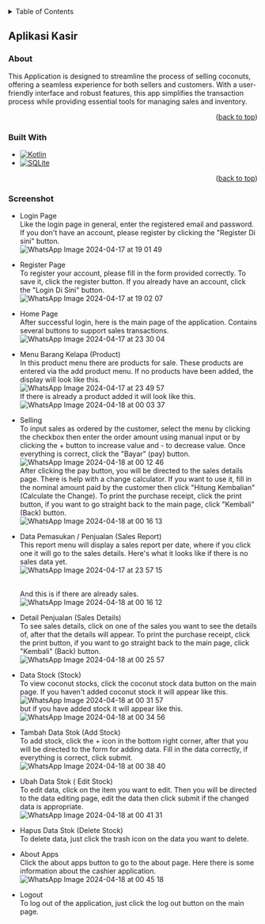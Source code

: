 <!-- Improved compatibility of back to top link: See: https://github.com/othneildrew/Best-README-Template/pull/73 -->
<a name="readme-top"></a>
<!--
*** Thanks for checking out the Best-README-Template. If you have a suggestion
*** that would make this better, please fork the repo and create a pull request
*** or simply open an issue with the tag "enhancement".
*** Don't forget to give the project a star!
*** Thanks again! Now go create something AMAZING! :D
-->


<!-- TABLE OF CONTENTS -->
<details>
  <summary>Table of Contents</summary>
  <ol>
    <li>
      <a href="#aplikasi-kasir">Aplikasi Kasir</a>
      <ul>
        <li><a href="#about">About</a></li>
        <li><a href="#built-with">Built With</a></li>
        <li><a href="#screenshot">Screenshot</a></li>
      </ul>
    </li>
  </ol>
</details>


## Aplikasi Kasir

### About
This Application is designed to streamline the process of selling coconuts, offering a seamless experience for both sellers and customers. With a user-friendly interface and robust features, this app simplifies the transaction process while providing essential tools for managing sales and inventory.

<p align="right">(<a href="#readme-top">back to top</a>)</p>

### Built With

* [![Kotlin][Kotlin]][Kotlin-url]
* [![SQLite][SQLite]][SQLite-url]
  
<p align="right">(<a href="#readme-top">back to top</a>)</p>

### Screenshot
* Login Page
  <br>Like the login page in general, enter the registered email and password. If you don't have an account, please register by clicking the "Register Di sini" button.<br>
  ![WhatsApp Image 2024-04-17 at 19 01 49](https://github.com/cre-tech-id/aplikasi_kasir/assets/56110716/52d5a423-f29e-4f44-a886-428f62229569)
  
* Register Page
  <br>To register your account, please fill in the form provided correctly. To save it, click the register button. If you already have an account, click the "Login Di Sini" button.<br>
  ![WhatsApp Image 2024-04-17 at 19 02 07](https://github.com/cre-tech-id/aplikasi_kasir/assets/56110716/86081add-639b-4777-8e35-4db8cf87df2f)

* Home Page
  <br>After successful login, here is the main page of the application. Contains several buttons to support sales transactions.<br>
  ![WhatsApp Image 2024-04-17 at 23 30 04](https://github.com/cre-tech-id/aplikasi_kasir/assets/56110716/02d8d699-143d-4f44-8cff-7cb20b56630d)

* Menu Barang Kelapa (Product)
  <br>In this product menu there are products for sale. These products are entered via the add product menu. If no products have been added, the display will look like this.<br>
  ![WhatsApp Image 2024-04-17 at 23 49 57](https://github.com/cre-tech-id/aplikasi_kasir/assets/56110716/0455e982-bc49-4141-aa11-972e5da3188b)
  <br>If there is already a product added it will look like this.<br>
  ![WhatsApp Image 2024-04-18 at 00 03 37](https://github.com/cre-tech-id/aplikasi_kasir/assets/56110716/814a7db3-da86-4bbb-8db3-89587054b158)
  
* Selling
  <br>To input sales as ordered by the customer, select the menu by clicking the checkbox then enter the order amount using manual input or by clicking the + button to increase value and - to decrease value. Once everything is correct, click the "Bayar" (pay) button.<br>
  ![WhatsApp Image 2024-04-18 at 00 12 46](https://github.com/cre-tech-id/aplikasi_kasir/assets/56110716/c5cbd7b7-29c4-400a-b1b5-2b72f1578b8f)
  <br>After clicking the pay button, you will be directed to the sales details page. There is help with a change calculator. If you want to use it, fill in the nominal amount paid by the customer then click "Hitung Kembalian" (Calculate the Change). To print the purchase receipt, click the print button, if you want to go straight back to the main page, click "Kembali" (Back) button.<br>
  ![WhatsApp Image 2024-04-18 at 00 16 13](https://github.com/cre-tech-id/aplikasi_kasir/assets/56110716/98ce45be-e58e-4393-88f2-44e4187961d4)

* Data Pemasukan / Penjualan (Sales Report)
  <br>This report menu will display a sales report per date, where if you click one it will go to the sales details. Here's what it looks like if there is no sales data yet.<br>
![WhatsApp Image 2024-04-17 at 23 57 15](https://github.com/cre-tech-id/aplikasi_kasir/assets/56110716/5e16b90a-eb79-4a6e-be81-1ef6f7c6875c)

  <br> And this is if there are already sales.<br>
![WhatsApp Image 2024-04-18 at 00 16 12](https://github.com/cre-tech-id/aplikasi_kasir/assets/56110716/47968aa9-dac0-4274-873c-905932d8810b)

* Detail Penjualan (Sales Details)
  <br>To see sales details, click on one of the sales you want to see the details of, after that the details will appear. To print the purchase receipt, click the print button, if you want to go straight back to the main page, click "Kembali" (Back) button.<br>
  ![WhatsApp Image 2024-04-18 at 00 25 57](https://github.com/cre-tech-id/aplikasi_kasir/assets/56110716/6702d5f5-7411-4d72-991f-f347a6568ab0)

* Data Stock (Stock)
  <br>To view coconut stocks, click the coconut stock data button on the main page. If you haven't added coconut stock it will appear like this.<br>
  ![WhatsApp Image 2024-04-18 at 00 31 57](https://github.com/cre-tech-id/aplikasi_kasir/assets/56110716/1b13c3e7-f76f-4ab8-8efc-7a3b0efbeb94)
  <br>but if you have added stock it will appear like this.<br>
  ![WhatsApp Image 2024-04-18 at 00 34 56](https://github.com/cre-tech-id/aplikasi_kasir/assets/56110716/56ea2071-0455-404c-87d9-e5f30e654ed5)

* Tambah Data Stok (Add Stock)
  <br>To add stock, click the + icon in the bottom right corner, after that you will be directed to the form for adding data. Fill in the data correctly, if everything is correct, click submit.<br>
  ![WhatsApp Image 2024-04-18 at 00 38 40](https://github.com/cre-tech-id/aplikasi_kasir/assets/56110716/419c6243-b063-46bf-8f33-5e50f5a75755)

* Ubah Data Stok ( Edit Stock)
  <br>To edit data, click on the item you want to edit. Then you will be directed to the data editing page, edit the data then click submit if the changed data is appropriate.<br>
  ![WhatsApp Image 2024-04-18 at 00 41 31](https://github.com/cre-tech-id/aplikasi_kasir/assets/56110716/6ced55d2-f63e-4f36-aa0f-e3aa8131a2e5)

* Hapus Data Stok (Delete Stock)
  <br>To delete data, just click the trash icon on the data you want to delete.<br>

* About Apps
  <br>Click the about apps button to go to the about page. Here there is some information about the cashier application.<br>
  ![WhatsApp Image 2024-04-18 at 00 45 18](https://github.com/cre-tech-id/aplikasi_kasir/assets/56110716/7ae88024-b78b-46f2-b394-bf743634a95f)

* Logout
  <br>To log out of the application, just click the log out button on the main page.<br>

<!-- MARKDOWN LINKS & IMAGES -->
<!-- https://www.markdownguide.org/basic-syntax/#reference-style-links -->
[contributors-shield]: https://img.shields.io/github/contributors/othneildrew/Best-README-Template.svg?style=for-the-badge
[contributors-url]: https://github.com/othneildrew/Best-README-Template/graphs/contributors
[forks-shield]: https://img.shields.io/github/forks/othneildrew/Best-README-Template.svg?style=for-the-badge
[forks-url]: https://github.com/othneildrew/Best-README-Template/network/members
[stars-shield]: https://img.shields.io/github/stars/othneildrew/Best-README-Template.svg?style=for-the-badge
[stars-url]: https://github.com/othneildrew/Best-README-Template/stargazers
[issues-shield]: https://img.shields.io/github/issues/othneildrew/Best-README-Template.svg?style=for-the-badge
[issues-url]: https://github.com/othneildrew/Best-README-Template/issues
[license-shield]: https://img.shields.io/github/license/othneildrew/Best-README-Template.svg?style=for-the-badge
[license-url]: https://github.com/othneildrew/Best-README-Template/blob/master/LICENSE.txt
[linkedin-shield]: https://img.shields.io/badge/-LinkedIn-black.svg?style=for-the-badge&logo=linkedin&colorB=555
[linkedin-url]: https://linkedin.com/in/othneildrew
[product-screenshot]: images/screenshot.png
[Next.js]: https://img.shields.io/badge/next.js-000000?style=for-the-badge&logo=nextdotjs&logoColor=white
[Next-url]: https://nextjs.org/
[React.js]: https://img.shields.io/badge/React-20232A?style=for-the-badge&logo=react&logoColor=61DAFB
[React-url]: https://reactjs.org/
[Vue.js]: https://img.shields.io/badge/Vue.js-35495E?style=for-the-badge&logo=vuedotjs&logoColor=4FC08D
[Vue-url]: https://vuejs.org/
[Angular.io]: https://img.shields.io/badge/Angular-DD0031?style=for-the-badge&logo=angular&logoColor=white
[Angular-url]: https://angular.io/
[Svelte.dev]: https://img.shields.io/badge/Svelte-4A4A55?style=for-the-badge&logo=svelte&logoColor=FF3E00
[Svelte-url]: https://svelte.dev/
[Laravel.com]: https://img.shields.io/badge/Laravel-FF2D20?style=for-the-badge&logo=laravel&logoColor=white
[Laravel-url]: https://laravel.com
[MySQL.com]: https://img.shields.io/badge/mysql-%2300f.svg?style=for-the-badge&logo=mysql&logoColor=white
[MySQL-url]: https://www.mysql.com/
[codeigniter.com]: https://img.shields.io/badge/CodeIgniter-%23EF4223.svg?style=for-the-badge&logo=codeIgniter&logoColor=white
[codeigniter-url]: https://www.codeigniter.com/
[Bootstrap.com]: https://img.shields.io/badge/Bootstrap-563D7C?style=for-the-badge&logo=bootstrap&logoColor=white
[Bootstrap-url]: https://getbootstrap.com
[JQuery.com]: https://img.shields.io/badge/jQuery-0769AD?style=for-the-badge&logo=jquery&logoColor=white
[JQuery-url]: https://jquery.com
[PHP.com]: https://img.shields.io/badge/php-%23777BB4.svg?style=for-the-badge&logo=php&logoColor=white
[PHP-url]: https://www.php.net/
[Java]: https://img.shields.io/badge/java-%23ED8B00.svg?style=for-the-badge&logo=openjdk&logoColor=white
[Java-url]: https://www.java.com/
[Kotlin]: https://img.shields.io/badge/kotlin-%237F52FF.svg?style=for-the-badge&logo=kotlin&logoColor=white
[Kotlin-url]: https://kotlinlang.org/
[SQLite]: https://img.shields.io/badge/sqlite-%2307405e.svg?style=for-the-badge&logo=sqlite&logoColor=white
[SQLite-url]: https://www.sqlite.org/

